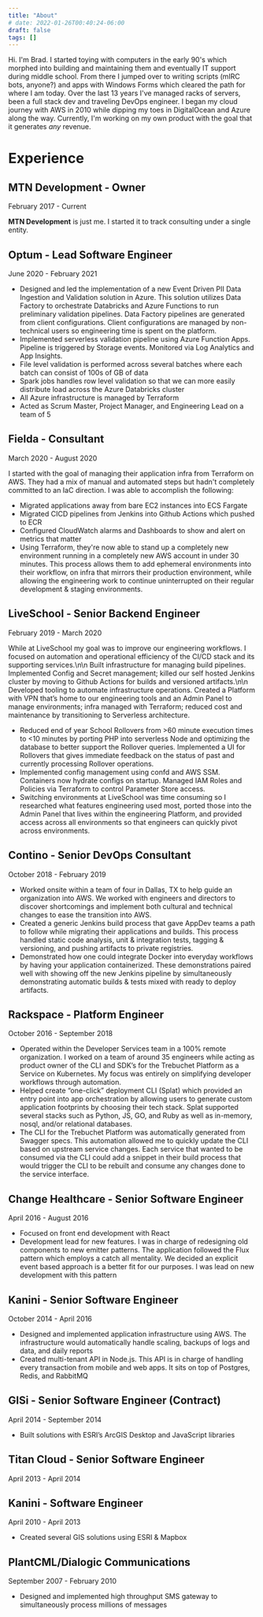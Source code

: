 ```yaml
---
title: "About"
# date: 2022-01-26T00:40:24-06:00
draft: false
tags: []
---
```


Hi. I'm Brad. I started toying with computers in the early 90's which morphed into building and maintaining them and eventually IT support during middle school. From there I jumped over to writing scripts (mIRC bots, anyone?) and apps with Windows Forms which cleared the path for where I am today. Over the last 13 years I've managed racks of servers, been a full stack dev and traveling DevOps engineer. I began my cloud journey with AWS in 2010 while dipping my toes in DigitalOcean and Azure along the way. Currently, I'm working on my own product with the goal that it generates _any_ revenue.

# Experience

## MTN Development - Owner
February 2017 - Current

**MTN Development** is just me. I started it to track consulting under a single entity.

## Optum - Lead Software Engineer
June 2020 - February 2021

* Designed and led the implementation of a new Event Driven PII Data Ingestion and Validation solution in Azure. This solution utilizes Data Factory to orchestrate Databricks and Azure Functions to run preliminary validation pipelines. Data Factory pipelines are generated from client configurations. Client configurations are managed by non-technical users so engineering time is spent on the platform.
* Implemented serverless validation pipeline using Azure Function Apps. Pipeline is triggered by Storage events. Monitored via Log Analytics and App Insights.
* File level validation is performed across several batches where each batch can consist of 100s of GB of data
* Spark jobs handles row level validation so that we can more easily distribute load across the Azure Databricks cluster
* All Azure infrastructure is managed by Terraform
* Acted as Scrum Master, Project Manager, and Engineering Lead on a team of 5

## Fielda - Consultant
March 2020 - August 2020

I started with the goal of managing their application infra from Terraform on AWS. They had a mix of manual and automated steps but hadn't completely committed to an IaC direction. I was able to accomplish the following:

* Migrated applications away from bare EC2 instances into ECS Fargate
* Migrated CICD pipelines from Jenkins into Github Actions which pushed to ECR
* Configured CloudWatch alarms and Dashboards to show and alert on metrics that matter
* Using Terraform, they're now able to stand up a completely new environment running in a completely new AWS account in under 30 minutes. This process allows them to add ephemeral environments into their workflow, on infra that mirrors their production environment, while allowing the engineering work to continue uninterrupted on their regular development & staging environments.

## LiveSchool - Senior Backend Engineer
February 2019 - March 2020

While at LiveSchool my goal was to improve our engineering workflows. I focused on automation and operational efficiency of the CI/CD stack and its supporting services.\n\n Built infrastructure for managing build pipelines. Implemented Config and Secret management; killed our self hosted Jenkins cluster by moving to Github Actions for builds and versioned artifacts.\n\n Developed tooling to automate infrastructure operations. Created a Platform with VPN that’s home to our engineering tools and an Admin Panel to manage environments; infra managed with Terraform; reduced  cost and maintenance by transitioning to Serverless architecture.

* Reduced end of year School Rollovers from >60 minute execution times to <10 minutes by porting PHP into serverless Node and optimizing the database to better support the Rollover queries. Implemented a UI for Rollovers that gives immediate feedback  on the status of past and currently processing Rollover operations.
* Implemented config management using confd and AWS SSM. Containers now hydrate configs on startup. Managed IAM Roles and Policies via Terraform to control Parameter Store access.
* Switching environments at LiveSchool was time consuming so I researched what features engineering used most, ported those into the Admin Panel that lives within the engineering Platform, and provided access across all environments so that engineers can quickly pivot across environments.

## Contino - Senior DevOps Consultant
October 2018 - February 2019

* Worked onsite within a team of four in Dallas, TX to help guide an organization into AWS. We worked with engineers and directors to discover shortcomings and implement both cultural and technical changes to ease the transition into AWS.
* Created a generic Jenkins build process that gave AppDev teams a path to follow while migrating their applications and builds. This process handled static code analysis, unit & integration tests, tagging & versioning, and pushing artifacts to private registries.
* Demonstrated how one could integrate Docker into everyday workflows by having your application containerized. These demonstrations paired well  with showing off the new Jenkins pipeline by simultaneously demonstrating automatic builds & tests mixed with ready to deploy artifacts.

## Rackspace - Platform Engineer
October 2016 - September 2018

* Operated within the Developer Services team in a 100% remote organization. I worked on a team of around 35 engineers while acting as product owner of the CLI and SDK’s for the Trebuchet Platform as a Service on Kubernetes. My focus was entirely on simplifying developer workflows through automation.
* Helped create “one-click” deployment CLI (Splat) which provided an entry point into app orchestration by allowing users to generate custom application footprints by choosing their tech stack. Splat supported several stacks such as Python, JS, GO, and Ruby as well as in-memory, nosql,  and/or relational databases.
* The CLI for the Trebuchet Platform was automatically generated from Swagger specs. This automation allowed me to quickly update the CLI based on upstream service changes. Each service that wanted to be consumed via the CLI could add a snippet in their build process that would trigger the CLI to be rebuilt and consume any changes done to the service interface.

## Change Healthcare - Senior Software Engineer
April 2016 - August 2016

* Focused on front end development with React
* Development lead for new features. I was in charge of redesigning old components to new emitter patterns. The application followed the Flux pattern which employs a catch all mentality. We decided an explicit event based approach is a better fit for our purposes. I was lead on new development with this pattern

## Kanini - Senior Software Engineer
October 2014 - April 2016

* Designed and implemented application infrastructure using AWS. The infrastructure would automatically handle scaling, backups of logs and data, and daily reports
* Created multi-tenant API in Node.js. This API is in charge of handling every transaction from mobile and  web apps. It sits on top of Postgres, Redis, and RabbitMQ

## GISi - Senior Software Engineer (Contract)
April 2014 - September 2014

* Built solutions with ESRI’s ArcGIS Desktop and JavaScript libraries

## Titan Cloud - Senior Software Engineer
April 2013 - April 2014

## Kanini - Software Engineer
April 2010 - April 2013

* Created several GIS solutions using ESRI & Mapbox

## PlantCML/Dialogic Communications
September 2007 - February 2010

* Designed and implemented high throughput SMS gateway to simultaneously process millions of messages
